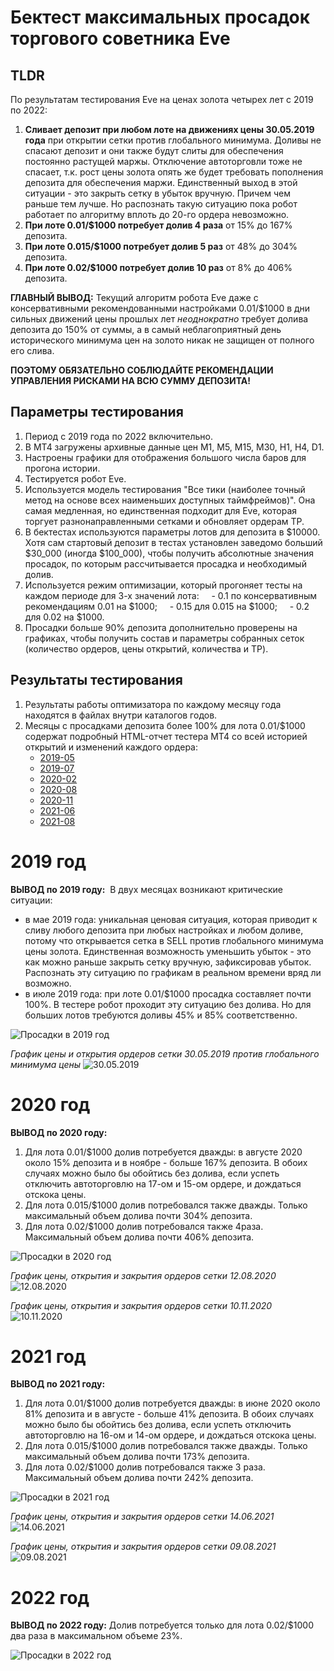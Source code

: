 # Бектест максимальных просадок торгового советника Eve

## TLDR

По результатам тестирования Eve на ценах золота четырех лет с 2019 по 2022:
1. **Сливает депозит при любом лоте на движениях цены 30.05.2019 года** при открытии сетки против глобального минимума. Доливы не спасают депозит и они также будут слиты для обеспечения постоянно растущей маржы. Отключение автоторговли тоже не спасает, т.к. рост цены золота опять же будет требовать пополнения депозита для обеспечения маржи. Единственный выход в этой ситуации - это закрыть сетку в убыток вручную. Причем чем раньше тем лучше. Но распознать такую ситуацию пока робот работает по алгоритму вплоть до 20-го ордера невозможно.
2. **При лоте 0.01/$1000 потребует долив 4 раза** от 15% до 167% депозита.
3. **При лоте 0.015/$1000 потребует долив 5 раз** от 48% до 304% депозита.
4. **При лоте 0.02/$1000 потребует долив 10 раз** от 8% до 406% депозита.

**ГЛАВНЫЙ ВЫВОД:** Текущий алгоритм робота Eve даже с консервативными рекомендованными настройками 0.01/$1000 в дни сильных движений цены прошлых лет *неоднократно* требует долива депозита до 150% от суммы, а в самый неблагоприятный день исторического минимума цен на золото никак не защищен от полного его слива. 

**ПОЭТОМУ ОБЯЗАТЕЛЬНО СОБЛЮДАЙТЕ РЕКОМЕНДАЦИИ УПРАВЛЕНИЯ РИСКАМИ НА ВСЮ СУММУ ДЕПОЗИТА!**

## Параметры тестирования

1. Период с 2019 года по 2022 включительно.
2. В MT4 загружены архивные данные цен M1, M5, M15, M30, H1, H4, D1.
3. Настроены графики для отображения большого числа баров для прогона истории.
4. Тестируется робот Eve.
5. Используется модель тестирования "Все тики (наиболее точный метод на основе всех наименьших доступных таймфреймов)". Она самая медленная, но единственная подходит для Eve, которая торгует разнонаправленными сетками и обновляет ордерам TP.
6. В бектестах используются параметры лотов для депозита в $10000. Хотя сам стартовый депозит в тестах установлен заведомо больший $30_000 (иногда $100_000), чтобы получить абсолютные значения просадок, по которым рассчитывается просадка и необходимый долив.
7. Используется режим оптимизации, который прогоняет тесты на каждом периоде для 3-х значений лота:
    - 0.1 по консервативным рекомендациям 0.01 на $1000;
    - 0.15 для 0.015 на $1000;
    - 0.2 для 0.02 на $1000.
11. Просадки больше 90% депозита дополнительно проверены на графиках, чтобы получить состав и параметры собранных сеток (количество ордеров, цены открытий, количества и TP).

## Результаты тестирования

1. Результаты работы оптимизатора по каждому месяцу года находятся в файлах внутри каталогов годов.
2. Месяцы с просадками депозита более 100% для лота 0.01/$1000 содержат подробный HTML-отчет тестера MT4 со всей историей открытий и изменений каждого ордера:
    - [2019-05](2019/OptimizationReport-2019-05-Report.htm)
    - [2019-07](2019/OptimizationReport-2019-07-Report.htm)
    - [2020-02](2020/OptimizationReport-2020-02-Report.htm)
    - [2020-08](2020/OptimizationReport-2020-08-Report.htm)
    - [2020-11](2020/OptimizationReport-2020-11-Report.htm)
    - [2021-06](2021/OptimizationReport-2021-06-Report.htm)
    - [2021-08](2021/OptimizationReport-2021-08-Report.htm)

# 2019 год

**ВЫВОД по 2019 году:** 
В двух месяцах возникают критические ситуации:
- в мае 2019 года: уникальная ценовая ситуация, которая приводит к сливу любого депозита при любых настройках и любом доливе, потому что открывается сетка в SELL против глобального минимума цены золота. Единственная возможность уменьшить убыток - это как можно раньше закрыть сетку вручную, зафиксировав убыток. Распознать эту ситуацию по графикам в реальном времени вряд ли возможно.
- в июле 2019 года: при лоте 0.01/$1000 просадка составляет почти 100%. В тестере робот проходит эту ситуацию без долива. Но для больших лотов требуются доливы 45% и 85% соответственно.

![Просадки в 2019 год](https://github.com/sournk/baza_bot_backtest/blob/main/2019.%20Results.png)

*График цены и открытия ордеров сетки 30.05.2019 против глобального минимума цены*
![30.05.2019](https://github.com/sournk/baza_bot_backtest/blob/main/2019/2019-05-30-XAUUSDM1.png)

# 2020 год

**ВЫВОД по 2020 году:** 
1. Для лота 0.01/$1000 долив потребуется дважды: в августе 2020 около 15% депозита и в ноябре - больше 167% депозита. В обоих случаях можно было бы обойтись без долива, если успеть отключить автоторговлю  на 17-ом и 15-ом ордере, и дождаться отскока цены.
2. Для лота 0.015/$1000 долив потребовался также дважды. Только максимальный объем долива почти 304%  депозита.
3. Для лота 0.02/$1000 долив потребовался также 4раза. Максимальный объем долива почти 406% депозита.

![Просадки в 2020 год](https://github.com/sournk/baza_bot_backtest/blob/main/2020.%20Result.png)

*График цены, открытия и закрытия ордеров сетки 12.08.2020*
![12.08.2020](https://github.com/sournk/baza_bot_backtest/blob/main/2020/2020-08-12-XAUUSDM1.png)

*График цены, открытия и закрытия ордеров сетки 10.11.2020*
![10.11.2020](https://github.com/sournk/baza_bot_backtest/blob/main/2020/2020-11-10-XAUUSDM1.png)


# 2021 год

**ВЫВОД по 2021 году:** 
1. Для лота 0.01/$1000 долив потребуется дважды: в июне 2020 около 81% депозита и в августе - больше 41% депозита. В обоих случаях можно было бы обойтись без долива, если успеть отключить автоторговлю на 16-ом и 14-ом ордере, и дождаться отскока цены.
2. Для лота 0.015/$1000 долив потребовался также дважды. Только максимальный объем долива почти 173%  депозита.
3. Для лота 0.02/$1000 долив потребовался также 3 раза. Максимальный объем долива почти 242% депозита.

![Просадки в 2021 год](https://github.com/sournk/baza_bot_backtest/blob/main/2021.%20Result.png)

*График цены, открытия и закрытия ордеров сетки 14.06.2021*
![14.06.2021](https://github.com/sournk/baza_bot_backtest/blob/main/2021/2021-06-14-XAUUSDM1.png)

*График цены, открытия и закрытия ордеров сетки 09.08.2021*
![09.08.2021](https://github.com/sournk/baza_bot_backtest/blob/main/2021/2021-08-09-XAUUSDM1.png)


# 2022 год

**ВЫВОД по 2022 году:** Долив потребуется только для лота 0.02/$1000 два раза в максимальном объеме 23%.

![Просадки в 2022 год](https://github.com/sournk/baza_bot_backtest/blob/main/2022.%20Result.png)
